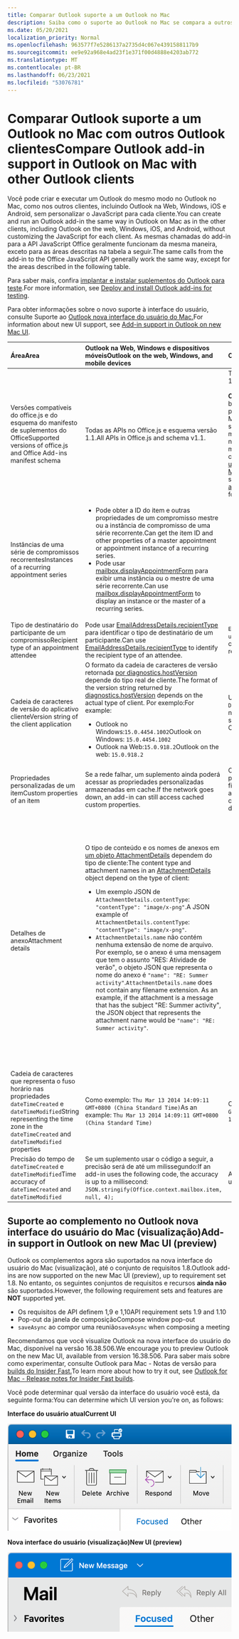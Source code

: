 ```yaml
---
title: Comparar Outlook suporte a um Outlook no Mac
description: Saiba como o suporte ao Outlook no Mac se compara a outros Outlook clientes.
ms.date: 05/20/2021
localization_priority: Normal
ms.openlocfilehash: 963577f7e5286137a2735d4c067e4391588117b9
ms.sourcegitcommit: ee9e92a968e4ad23f1e371f00d4888e4203ab772
ms.translationtype: MT
ms.contentlocale: pt-BR
ms.lasthandoff: 06/23/2021
ms.locfileid: "53076781"
---
```

# <a name="compare-outlook-add-in-support-in-outlook-on-mac-with-other-outlook-clients"></a><span data-ttu-id="13b56-103">Comparar Outlook suporte a um Outlook no Mac com outros Outlook clientes</span><span class="sxs-lookup"><span data-stu-id="13b56-103">Compare Outlook add-in support in Outlook on Mac with other Outlook clients</span></span>

<span data-ttu-id="13b56-104">Você pode criar e executar um Outlook do mesmo modo no Outlook no Mac, como nos outros clientes, incluindo Outlook na Web, Windows, iOS e Android, sem personalizar o JavaScript para cada cliente.</span><span class="sxs-lookup"><span data-stu-id="13b56-104">You can create and run an Outlook add-in the same way in Outlook on Mac as in the other clients, including Outlook on the web, Windows, iOS, and Android, without customizing the JavaScript for each client.</span></span> <span data-ttu-id="13b56-105">As mesmas chamadas do add-in para a API JavaScript Office geralmente funcionam da mesma maneira, exceto para as áreas descritas na tabela a seguir.</span><span class="sxs-lookup"><span data-stu-id="13b56-105">The same calls from the add-in to the Office JavaScript API generally work the same way, except for the areas described in the following table.</span></span>

<span data-ttu-id="13b56-106">Para saber mais, confira [implantar e instalar suplementos do Outlook para teste](testing-and-tips.md).</span><span class="sxs-lookup"><span data-stu-id="13b56-106">For more information, see [Deploy and install Outlook add-ins for testing](testing-and-tips.md).</span></span>

<span data-ttu-id="13b56-107">Para obter informações sobre o novo suporte à interface do usuário, consulte Suporte ao [Outlook nova interface do usuário do Mac.](#add-in-support-in-outlook-on-new-mac-ui-preview)</span><span class="sxs-lookup"><span data-stu-id="13b56-107">For information about new UI support, see [Add-in support in Outlook on new Mac UI](#add-in-support-in-outlook-on-new-mac-ui-preview).</span></span>

| <span data-ttu-id="13b56-108">Área</span><span class="sxs-lookup"><span data-stu-id="13b56-108">Area</span></span> | <span data-ttu-id="13b56-109">Outlook na Web, Windows e dispositivos móveis</span><span class="sxs-lookup"><span data-stu-id="13b56-109">Outlook on the web, Windows, and mobile devices</span></span> | <span data-ttu-id="13b56-110">Outlook no Mac</span><span class="sxs-lookup"><span data-stu-id="13b56-110">Outlook on Mac</span></span> |
|:-----|:-----|:-----|
| <span data-ttu-id="13b56-111">Versões compatíveis do office.js e do esquema do manifesto de suplementos do Office</span><span class="sxs-lookup"><span data-stu-id="13b56-111">Supported versions of office.js and Office Add-ins manifest schema</span></span> | <span data-ttu-id="13b56-112">Todas as APIs no Office.js e esquema versão 1.1.</span><span class="sxs-lookup"><span data-stu-id="13b56-112">All APIs in Office.js and schema v1.1.</span></span> | <span data-ttu-id="13b56-113">Todas as APIs no Office.js e esquema versão 1.1.</span><span class="sxs-lookup"><span data-stu-id="13b56-113">All APIs in Office.js and schema v1.1.</span></span><br><br><span data-ttu-id="13b56-114">**OBSERVAÇÃO**: Outlook no Mac, apenas a com build 16.35.308 ou posterior oferece suporte para salvar uma reunião.</span><span class="sxs-lookup"><span data-stu-id="13b56-114">**NOTE**: In Outlook on Mac, only build 16.35.308 or later supports saving a meeting.</span></span> <span data-ttu-id="13b56-115">Caso contrário, `saveAsync` o método falhará quando chamado de uma reunião no modo de redação.</span><span class="sxs-lookup"><span data-stu-id="13b56-115">Otherwise, the `saveAsync` method fails when called from a meeting in compose mode.</span></span> <span data-ttu-id="13b56-116">Consulte [Não é possível salvar uma reunião como um rascunho no Outlook para Mac usando a API do Office JS](https://support.microsoft.com/help/4505745) para obter uma solução alternativa.</span><span class="sxs-lookup"><span data-stu-id="13b56-116">See [Cannot save a meeting as a draft in Outlook for Mac by using Office JS API](https://support.microsoft.com/help/4505745) for a workaround.</span></span> |
| <span data-ttu-id="13b56-117">Instâncias de uma série de compromissos recorrentes</span><span class="sxs-lookup"><span data-stu-id="13b56-117">Instances of a recurring appointment series</span></span> | <ul><li><span data-ttu-id="13b56-118">Pode obter a ID do item e outras propriedades de um compromisso mestre ou a instância de compromisso de uma série recorrente.</span><span class="sxs-lookup"><span data-stu-id="13b56-118">Can get the item ID and other properties of a master appointment or appointment instance of a recurring series.</span></span></li><li><span data-ttu-id="13b56-119">Pode usar [mailbox.displayAppointmentForm](../reference/objectmodel/preview-requirement-set/office.context.mailbox.md#methods) para exibir uma instância ou o mestre de uma série recorrente.</span><span class="sxs-lookup"><span data-stu-id="13b56-119">Can use [mailbox.displayAppointmentForm](../reference/objectmodel/preview-requirement-set/office.context.mailbox.md#methods) to display an instance or the master of a recurring series.</span></span></li></ul> | <ul><li><span data-ttu-id="13b56-120">Pode obter a ID do item e outras propriedades do compromisso mestre, mas não de uma instância de uma série recorrente.</span><span class="sxs-lookup"><span data-stu-id="13b56-120">Can get the item ID and other properties of the master appointment, but not those of an instance of a recurring series.</span></span></li><li><span data-ttu-id="13b56-p103">Pode exibir o compromisso mestre de uma série recorrente. Sem a ID do item, não pode exibir uma instância de uma série recorrente.</span><span class="sxs-lookup"><span data-stu-id="13b56-p103">Can display the master appointment of a recurring series. Without the item ID, cannot display an instance of a recurring series.</span></span></li></ul> |
| <span data-ttu-id="13b56-123">Tipo de destinatário do participante de um compromisso</span><span class="sxs-lookup"><span data-stu-id="13b56-123">Recipient type of an appointment attendee</span></span> | <span data-ttu-id="13b56-124">Pode usar [EmailAddressDetails.recipientType](/javascript/api/outlook/office.emailaddressdetails#recipienttype) para identificar o tipo de destinatário de um participante.</span><span class="sxs-lookup"><span data-stu-id="13b56-124">Can use [EmailAddressDetails.recipientType](/javascript/api/outlook/office.emailaddressdetails#recipienttype) to identify the recipient type of an attendee.</span></span> | <span data-ttu-id="13b56-125">`EmailAddressDetails.recipientType` retorna `undefined` para participantes do compromisso.</span><span class="sxs-lookup"><span data-stu-id="13b56-125">`EmailAddressDetails.recipientType` returns `undefined` for appointment attendees.</span></span> |
| <span data-ttu-id="13b56-126">Cadeia de caracteres de versão do aplicativo cliente</span><span class="sxs-lookup"><span data-stu-id="13b56-126">Version string of the client application</span></span> | <span data-ttu-id="13b56-127">O formato da cadeia de caracteres de versão retornada [por diagnostics.hostVersion](/javascript/api/outlook/office.diagnostics#hostversion) depende do tipo real de cliente.</span><span class="sxs-lookup"><span data-stu-id="13b56-127">The format of the version string returned by [diagnostics.hostVersion](/javascript/api/outlook/office.diagnostics#hostversion) depends on the actual type of client.</span></span> <span data-ttu-id="13b56-128">Por exemplo:</span><span class="sxs-lookup"><span data-stu-id="13b56-128">For example:</span></span><ul><li><span data-ttu-id="13b56-129">Outlook no Windows:`15.0.4454.1002`</span><span class="sxs-lookup"><span data-stu-id="13b56-129">Outlook on Windows: `15.0.4454.1002`</span></span></li><li><span data-ttu-id="13b56-130">Outlook na Web:`15.0.918.2`</span><span class="sxs-lookup"><span data-stu-id="13b56-130">Outlook on the web: `15.0.918.2`</span></span></li></ul> |<span data-ttu-id="13b56-131">Um exemplo da cadeia de caracteres de versão `Diagnostics.hostVersion` retornada por Outlook no Mac:`15.0 (140325)`</span><span class="sxs-lookup"><span data-stu-id="13b56-131">An example of the version string returned by `Diagnostics.hostVersion` on Outlook on Mac: `15.0 (140325)`</span></span> |
| <span data-ttu-id="13b56-132">Propriedades personalizadas de um item</span><span class="sxs-lookup"><span data-stu-id="13b56-132">Custom properties of an item</span></span> | <span data-ttu-id="13b56-133">Se a rede falhar, um suplemento ainda poderá acessar as propriedades personalizadas armazenadas em cache.</span><span class="sxs-lookup"><span data-stu-id="13b56-133">If the network goes down, an add-in can still access cached custom properties.</span></span> | <span data-ttu-id="13b56-134">Como Outlook no Mac não armazena propriedades personalizadas em cache, se a rede ficar para baixo, os complementos não poderão acessá-las.</span><span class="sxs-lookup"><span data-stu-id="13b56-134">Because Outlook on Mac does not cache custom properties, if the network goes down, add-ins would not be able to access them.</span></span> |
| <span data-ttu-id="13b56-135">Detalhes de anexo</span><span class="sxs-lookup"><span data-stu-id="13b56-135">Attachment details</span></span> | <span data-ttu-id="13b56-136">O tipo de conteúdo e os nomes de anexos em [um objeto AttachmentDetails](/javascript/api/outlook/office.attachmentdetails) dependem do tipo de cliente:</span><span class="sxs-lookup"><span data-stu-id="13b56-136">The content type and attachment names in an [AttachmentDetails](/javascript/api/outlook/office.attachmentdetails) object depend on the type of client:</span></span><ul><li><span data-ttu-id="13b56-137">Um exemplo JSON de `AttachmentDetails.contentType`: `"contentType": "image/x-png"`.</span><span class="sxs-lookup"><span data-stu-id="13b56-137">A JSON example of `AttachmentDetails.contentType`: `"contentType": "image/x-png"`.</span></span> </li><li><span data-ttu-id="13b56-p105">`AttachmentDetails.name` não contém nenhuma extensão de nome de arquivo. Por exemplo, se o anexo é uma mensagem que tem o assunto "RES: Atividade de verão", o objeto JSON que representa o nome do anexo é `"name": "RE: Summer activity"`.</span><span class="sxs-lookup"><span data-stu-id="13b56-p105">`AttachmentDetails.name` does not contain any filename extension. As an example, if the attachment is a message that has the subject "RE: Summer activity", the JSON object that represents the attachment name would be `"name": "RE: Summer activity"`.</span></span></li></ul> | <ul><li><span data-ttu-id="13b56-140">Um exemplo JSON de `AttachmentDetails.contentType`: `"contentType" "image/png"`</span><span class="sxs-lookup"><span data-stu-id="13b56-140">A JSON example of `AttachmentDetails.contentType`: `"contentType" "image/png"`</span></span></li><li><span data-ttu-id="13b56-p106">`AttachmentDetails.name` sempre inclui uma extensão de nome de arquivo. Anexos que são itens de email têm uma extensão .eml, e compromissos têm uma extensão .ics. Por exemplo, se um anexo é um email com o assunto "RES: Atividade de verão", o objeto JSON que representa o nome do anexo é `"name": "RE: Summer activity.eml"`.</span><span class="sxs-lookup"><span data-stu-id="13b56-p106">`AttachmentDetails.name` always includes a filename extension. Attachments that are mail items have a .eml extension, and appointments have a .ics extension. As an example, if an attachment is an email with the subject "RE: Summer activity", the JSON object that represents the attachment name would be `"name": "RE: Summer activity.eml"`.</span></span><p><span data-ttu-id="13b56-144">**Observação**: se um arquivo for anexado programaticamente (por exemplo, por meio de um suplemento) sem uma extensão, `AttachmentDetails.name` não conterá essa extensão como parte do nome do arquivo.</span><span class="sxs-lookup"><span data-stu-id="13b56-144">**NOTE**: If a file is programmatically attached (e.g through an add-in) without an extension then the `AttachmentDetails.name`  will not contain the extension as part of filename.</span></span></p></li></ul> |
| <span data-ttu-id="13b56-145">Cadeia de caracteres que representa o fuso horário nas propriedades `dateTimeCreated` e `dateTimeModified`</span><span class="sxs-lookup"><span data-stu-id="13b56-145">String representing the time zone in the `dateTimeCreated` and `dateTimeModified` properties</span></span> |<span data-ttu-id="13b56-146">Como exemplo: `Thu Mar 13 2014 14:09:11 GMT+0800 (China Standard Time)`</span><span class="sxs-lookup"><span data-stu-id="13b56-146">As an example: `Thu Mar 13 2014 14:09:11 GMT+0800 (China Standard Time)`</span></span> | <span data-ttu-id="13b56-147">Como exemplo: `Thu Mar 13 2014 14:09:11 GMT+0800 (CST)`</span><span class="sxs-lookup"><span data-stu-id="13b56-147">As an example: `Thu Mar 13 2014 14:09:11 GMT+0800 (CST)`</span></span> |
| <span data-ttu-id="13b56-148">Precisão do tempo de `dateTimeCreated` e `dateTimeModified`</span><span class="sxs-lookup"><span data-stu-id="13b56-148">Time accuracy of `dateTimeCreated` and `dateTimeModified`</span></span> | <span data-ttu-id="13b56-149">Se um suplemento usar o código a seguir, a precisão será de até um milissegundo:</span><span class="sxs-lookup"><span data-stu-id="13b56-149">If an add-in uses the following code, the accuracy is up to a millisecond:</span></span><br/>`JSON.stringify(Office.context.mailbox.item, null, 4);`| <span data-ttu-id="13b56-150">A precisão é de até um segundo.</span><span class="sxs-lookup"><span data-stu-id="13b56-150">The accuracy is up to only a second.</span></span> |

## <a name="add-in-support-in-outlook-on-new-mac-ui-preview"></a><span data-ttu-id="13b56-151">Suporte ao complemento no Outlook nova interface do usuário do Mac (visualização)</span><span class="sxs-lookup"><span data-stu-id="13b56-151">Add-in support in Outlook on new Mac UI (preview)</span></span>

<span data-ttu-id="13b56-152">Outlook os complementos agora são suportados na nova interface do usuário do Mac (visualização), até o conjunto de requisitos 1.8.</span><span class="sxs-lookup"><span data-stu-id="13b56-152">Outlook add-ins are now supported on the new Mac UI (preview), up to requirement set 1.8.</span></span> <span data-ttu-id="13b56-153">No entanto, os seguintes conjuntos de requisitos e recursos **ainda não** são suportados.</span><span class="sxs-lookup"><span data-stu-id="13b56-153">However, the following requirement sets and features are **NOT** supported yet.</span></span>

- <span data-ttu-id="13b56-154">Os requisitos de API definem 1,9 e 1,10</span><span class="sxs-lookup"><span data-stu-id="13b56-154">API requirement sets 1.9 and 1.10</span></span>
- <span data-ttu-id="13b56-155">Pop-out da janela de composição</span><span class="sxs-lookup"><span data-stu-id="13b56-155">Compose window pop-out</span></span>
- <span data-ttu-id="13b56-156">`saveAsync` ao compor uma reunião</span><span class="sxs-lookup"><span data-stu-id="13b56-156">`saveAsync` when composing a meeting</span></span>

<span data-ttu-id="13b56-157">Recomendamos que você visualize Outlook na nova interface do usuário do Mac, disponível na versão 16.38.506.</span><span class="sxs-lookup"><span data-stu-id="13b56-157">We encourage you to preview Outlook on the new Mac UI, available from version 16.38.506.</span></span> <span data-ttu-id="13b56-158">Para saber mais sobre como experimentar, consulte Outlook para Mac - Notas de versão para [builds do Insider Fast.](https://support.microsoft.com/office/d6347358-5613-433e-a49e-a9a0e8e0462a)</span><span class="sxs-lookup"><span data-stu-id="13b56-158">To learn more about how to try it out, see [Outlook for Mac - Release notes for Insider Fast builds](https://support.microsoft.com/office/d6347358-5613-433e-a49e-a9a0e8e0462a).</span></span>

<span data-ttu-id="13b56-159">Você pode determinar qual versão da interface do usuário você está, da seguinte forma:</span><span class="sxs-lookup"><span data-stu-id="13b56-159">You can determine which UI version you're on, as follows:</span></span>

<span data-ttu-id="13b56-160">**Interface do usuário atual**</span><span class="sxs-lookup"><span data-stu-id="13b56-160">**Current UI**</span></span>

![Interface do usuário atual no Mac.](../images/outlook-on-mac-classic.png)

<span data-ttu-id="13b56-162">**Nova interface do usuário (visualização)**</span><span class="sxs-lookup"><span data-stu-id="13b56-162">**New UI (preview)**</span></span>

![Nova interface do usuário em visualização no Mac.](../images/outlook-on-mac-new.png)
